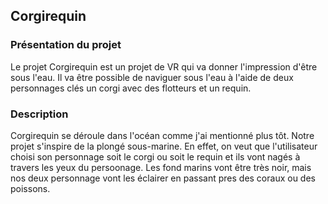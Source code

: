 ## Corgirequin ##





### Présentation du projet ###

Le projet Corgirequin est un projet de VR qui va donner l'impression d'être sous l'eau. Il va être possible de naviguer sous l'eau à l'aide de deux personnages clés un corgi avec des flotteurs et un requin.


### Description ###


Corgirequin se déroule dans l'océan comme j'ai mentionné plus tôt. Notre projet s'inspire de la plongé sous-marine. En effet, on veut que l'utilisateur choisi son personnage soit le corgi ou soit le requin et ils vont nagés à travers les yeux du persoonage. Les fond marins vont être très noir, mais nos deux personnage vont les éclairer en passant pres des coraux ou des poissons.
